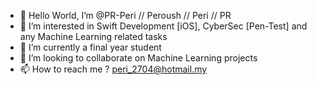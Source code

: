 - 👋 Hello World, I’m @PR-Peri // Peroush // Peri // PR
- 👀 I’m interested in Swift Development [iOS], CyberSec [Pen-Test] and any Machine Learning related tasks
- 🌱 I’m currently a final year student 
- 💞️ I’m looking to collaborate on Machine Learning projects
- 📫 How to reach me ? peri_2704@hotmail.my

<!---
PR-Peri/PR-Peri is a ✨ special ✨ repository because its `README.md` (this file) appears on your GitHub profile.
You can click the Preview link to take a look at your changes.
--->
